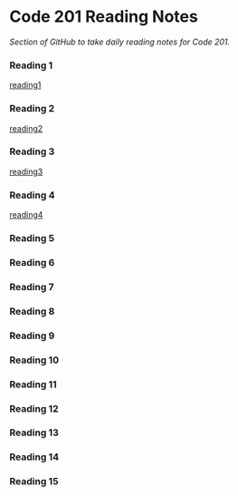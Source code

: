 # Code 201 Reading Notes

*Section of GitHub to take daily reading notes for Code 201.*

### Reading 1
  [reading1](class-01.md)

### Reading 2
  [reading2](class-02.md)

### Reading 3
  [reading3](class-03.md)

### Reading 4
[reading4](class-04.md)

### Reading 5

### Reading 6

### Reading 7

### Reading 8

### Reading 9

### Reading 10

### Reading 11

### Reading 12

### Reading 13

### Reading 14

### Reading 15
